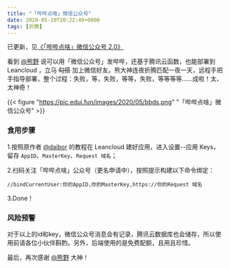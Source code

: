 ```yaml
---
title: "「哔哔点啥」微信公众号"
date: 2020-05-10T20:22:49+0800
tags: [折腾]
---
```


已更新，见[《「哔哔点啥」微信公众号 2.0》](https://immmmm.com/bb-by-wechat-pro/)

看到 [@熊野](https://bearye.cn/archives/488) 说可以用「微信公众号」发哔哔，还基于腾讯云函数，也能部署到 Leancloud ，立马 ~~勾搭~~ 加上微信好友。熊大神连夜折腾匹配一夜一天，远程手把手指导部署，整个过程：失败，等，失败，等等，失败，等等等等……成啦！太、太神奇！

{{< figure "https://pic.edui.fun/images/2020/05/bbds.png" "「哔哔点啥」微信公众号" >}}

### 食用步骤

1.按照原作者 [@daibor](https://sspai.com/post/60024) 的教程在 Leancloud 建好应用，进入设置--应用 Keys，留存 `AppID`、`MasterKey`、`Request 域名`；

<!--more-->

2.扫码关注「哔哔点啥」公众号（更名申请中），按照提示构建以下命令绑定：

```
//bindCurrentUser:你的AppID,你的MasterKey,https://你的Request 域名
```

3.Done！

### 风险预警

对于以上的id和key，微信公众号消息会有记录，腾讯云数据库也会储存，所以使用前请各位小伙伴斟酌。另外，后端使用的是免费配额，且用且珍惜。


最后，再次感谢 [@熊野](https://bearye.cn/) 大神！